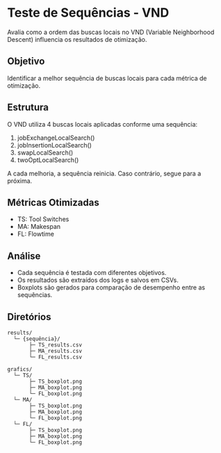 # Teste de Sequências - VND

Avalia como a ordem das buscas locais no VND (Variable Neighborhood Descent)
influencia os resultados de otimização.

## Objetivo

Identificar a melhor sequência de buscas locais para cada métrica de otimização.

## Estrutura

O VND utiliza 4 buscas locais aplicadas conforme uma sequência:

1. jobExchangeLocalSearch()
2. jobInsertionLocalSearch()
3. swapLocalSearch()
4. twoOptLocalSearch()

A cada melhoria, a sequência reinicia. Caso contrário, segue para a próxima.

## Métricas Otimizadas

- TS: Tool Switches
- MA: Makespan
- FL: Flowtime

## Análise

- Cada sequência é testada com diferentes objetivos.
- Os resultados são extraídos dos logs e salvos em CSVs.
- Boxplots são gerados para comparação de desempenho entre as sequências.

## Diretórios

```plaintext
results/
  └─ {sequência}/
       ├─ TS_results.csv
       ├─ MA_results.csv
       └─ FL_results.csv

grafics/
  └─ TS/
       ├─ TS_boxplot.png
       ├─ MA_boxplot.png
       └─ FL_boxplot.png
  └─ MA/
       ├─ TS_boxplot.png
       ├─ MA_boxplot.png
       └─ FL_boxplot.png
  └─ FL/
       ├─ TS_boxplot.png
       ├─ MA_boxplot.png
       └─ FL_boxplot.png
```
